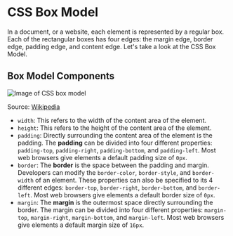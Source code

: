 # CSS Box Model

In a document, or a website, each element is represented by a regular box. Each of the rectangular boxes has four edges: the margin edge, border edge, padding edge, and content edge. Let's take a look at the CSS Box Model.


## Box Model Components

![Image of CSS box model](https://upload.wikimedia.org/wikipedia/commons/7/7a/Boxmodell-detail.png)

Source: [Wikipedia](https://en.wikipedia.org/wiki/CSS_box_model)

- `width`: This refers to the width of the content area of the element.
- `height`: This refers to the height of the content area of the element.
- `padding`: Directly surrounding the content area of the element is the padding. The **padding** can be divided into four different properties: `padding-top`, `padding-right`, `padding-bottom`, and `padding-left`. Most web browsers give elements a default padding size of `0px`.
- `border`: The **border** is the space between the padding and margin. Developers can modify the `border-color`, `border-style`, and `border-width` of an element. These properties can also be specified to its 4 different edges: `border-top`, `border-right`, `border-bottom`, and `border-left`. Most web browsers give elements a default border size of `0px`.
- `margin`: The **margin** is the outermost space directly surrounding the border. The margin can be divided into four different properties: `margin-top`, `margin-right`, `margin-bottom`, and `margin-left`. Most web browsers give elements a default margin size of `16px`.

